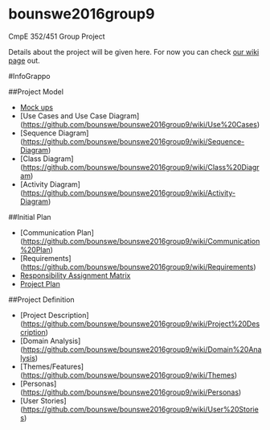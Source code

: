 # bounswe2016group9
CmpE 352/451 Group Project

Details about the project will be given here. For now you can check [our wiki page](https://github.com/bounswe/bounswe2016group9/wiki) out.

#InfoGrappo 

##Project Model    
+    [Mock ups](https://github.com/bounswe/bounswe2016group9/wiki/Mockups)
+    [Use Cases and Use Case Diagram] (https://github.com/bounswe/bounswe2016group9/wiki/Use%20Cases)    
+    [Sequence Diagram] (https://github.com/bounswe/bounswe2016group9/wiki/Sequence-Diagram)    
+    [Class Diagram] (https://github.com/bounswe/bounswe2016group9/wiki/Class%20Diagram)     
+    [Activity Diagram] (https://github.com/bounswe/bounswe2016group9/wiki/Activity-Diagram)         

##Initial Plan    
+    [Communication Plan] (https://github.com/bounswe/bounswe2016group9/wiki/Communication%20Plan)    
+    [Requirements] (https://github.com/bounswe/bounswe2016group9/wiki/Requirements)     
+    [Responsibility Assignment Matrix](https://github.com/bounswe/bounswe2016group9/wiki/Responsibility%20Assignment%20Matrix)
+    [Project Plan](https://github.com/bounswe/bounswe2016group9/blob/master/InfoGrappo.pod?raw=true)      

##Project Definition
+    [Project Description] (https://github.com/bounswe/bounswe2016group9/wiki/Project%20Description)    
+    [Domain Analysis] (https://github.com/bounswe/bounswe2016group9/wiki/Domain%20Analysis)    
+    [Themes/Features] (https://github.com/bounswe/bounswe2016group9/wiki/Themes)     
+    [Personas] (https://github.com/bounswe/bounswe2016group9/wiki/Personas)    
+    [User Stories] (https://github.com/bounswe/bounswe2016group9/wiki/User%20Stories)     





